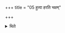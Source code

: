 +++
title = "05 हुत्वा हरति भक्षम्"

+++

<details><summary>थिते</summary>

हुत्वा हरति भक्षम् ५
</details>

